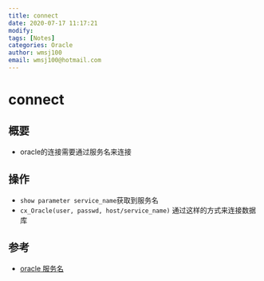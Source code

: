 ```yaml
---
title: connect
date: 2020-07-17 11:17:21
modify: 
tags: [Notes]
categories: Oracle
author: wmsj100
email: wmsj100@hotmail.com
---
```


# connect

## 概要

- oracle的连接需要通过服务名来连接

## 操作

- `show parameter service_name`获取到服务名
- `cx_Oracle(user, passwd, host/service_name)` 通过这样的方式来连接数据库

## 参考

- [oracle 服务名](https://www.cnblogs.com/zmlctt/p/3755957.html)
